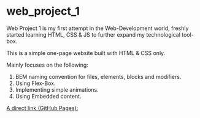 # web_project_1

Web Project 1
is my first attempt in the Web-Development world, freshly started learning HTML, CSS & JS to further expand my technological tool-box.

This is a simple one-page website built with HTML & CSS only.

Mainly focuses on the following:
1. BEM naming convention for files, elements, blocks and modifiers.
2. Using Flex-Box.
3. Implementing simple animations.
4. Using Embedded content.


[A direct link (GitHub Pages):](https://mrseif123.github.io/web_project_1/)
